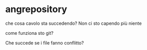 # angrepository

che cosa cavolo sta succedendo? Non ci sto capendo più niente

come funziona sto git?

Che succede se i file fanno conflitto?


